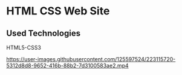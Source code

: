 <h1> HTML CSS Web Site</h1>

<h2> Used Technologies </h2>

HTML5-CSS3





https://user-images.githubusercontent.com/125597524/223115720-5312d8d8-9652-416b-88b2-7d3100583ae2.mp4

